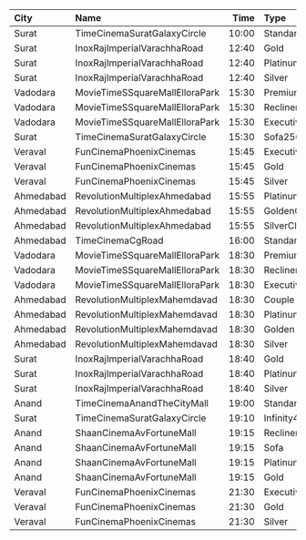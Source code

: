 | City      | Name                           |  Time | Type          | Price | Capacity | Booked |
| :-------- | :----------------------------- | ----: | :------------ | ----: | -------: | -----: |
| Surat     | TimeCinemaSuratGalaxyCircle    | 10:00 | Standard130   |  130₹ |       96 |      0 |
| Surat     | InoxRajImperialVarachhaRoad    | 12:40 | Gold          |  100₹ |       10 |      0 |
| Surat     | InoxRajImperialVarachhaRoad    | 12:40 | Platinum      |  100₹ |        6 |      0 |
| Surat     | InoxRajImperialVarachhaRoad    | 12:40 | Silver        |  100₹ |       10 |      0 |
| Vadodara  | MovieTimeSSquareMallElloraPark | 15:30 | Premium       |  100₹ |      117 |      7 |
| Vadodara  | MovieTimeSSquareMallElloraPark | 15:30 | Recliner      |  150₹ |        8 |      0 |
| Vadodara  | MovieTimeSSquareMallElloraPark | 15:30 | Executive     |  100₹ |       48 |      0 |
| Surat     | TimeCinemaSuratGalaxyCircle    | 15:30 | Sofa250       |  250₹ |       34 |      0 |
| Veraval   | FunCinemaPhoenixCinemas        | 15:45 | Executive     |  100₹ |       15 |      0 |
| Veraval   | FunCinemaPhoenixCinemas        | 15:45 | Gold          |  100₹ |       88 |      0 |
| Veraval   | FunCinemaPhoenixCinemas        | 15:45 | Silver        |  100₹ |       22 |      0 |
| Ahmedabad | RevolutionMultiplexAhmedabad   | 15:55 | PlatinumClass |  170₹ |      100 |      0 |
| Ahmedabad | RevolutionMultiplexAhmedabad   | 15:55 | GoldenClass   |  150₹ |      100 |      0 |
| Ahmedabad | RevolutionMultiplexAhmedabad   | 15:55 | SilverClass   |  120₹ |      100 |      0 |
| Ahmedabad | TimeCinemaCgRoad               | 16:00 | Standard220   |  220₹ |      108 |      8 |
| Vadodara  | MovieTimeSSquareMallElloraPark | 18:30 | Premium       |  100₹ |      117 |     14 |
| Vadodara  | MovieTimeSSquareMallElloraPark | 18:30 | Recliner      |  150₹ |        8 |      0 |
| Vadodara  | MovieTimeSSquareMallElloraPark | 18:30 | Executive     |  100₹ |       48 |      0 |
| Ahmedabad | RevolutionMultiplexMahemdavad  | 18:30 | Couple        |  200₹ |      100 |      0 |
| Ahmedabad | RevolutionMultiplexMahemdavad  | 18:30 | Platinum      |  160₹ |      100 |      0 |
| Ahmedabad | RevolutionMultiplexMahemdavad  | 18:30 | Golden        |  140₹ |      100 |      0 |
| Ahmedabad | RevolutionMultiplexMahemdavad  | 18:30 | Silver        |  120₹ |      100 |      0 |
| Surat     | InoxRajImperialVarachhaRoad    | 18:40 | Gold          |  100₹ |      112 |      0 |
| Surat     | InoxRajImperialVarachhaRoad    | 18:40 | Platinum      |  100₹ |       33 |      0 |
| Surat     | InoxRajImperialVarachhaRoad    | 18:40 | Silver        |  100₹ |       30 |      0 |
| Anand     | TimeCinemaAnandTheCityMall     | 19:00 | Standard100   |  100₹ |      127 |     27 |
| Surat     | TimeCinemaSuratGalaxyCircle    | 19:10 | Infinity400   |  400₹ |       22 |      0 |
| Anand     | ShaanCinemaAvFortuneMall       | 19:15 | Recliner      |  300₹ |      100 |      0 |
| Anand     | ShaanCinemaAvFortuneMall       | 19:15 | Sofa          |  250₹ |      100 |      0 |
| Anand     | ShaanCinemaAvFortuneMall       | 19:15 | Platinum      |  100₹ |      100 |      0 |
| Anand     | ShaanCinemaAvFortuneMall       | 19:15 | Gold          |  100₹ |      100 |      0 |
| Veraval   | FunCinemaPhoenixCinemas        | 21:30 | Executive     |  100₹ |       15 |      0 |
| Veraval   | FunCinemaPhoenixCinemas        | 21:30 | Gold          |  100₹ |       86 |      0 |
| Veraval   | FunCinemaPhoenixCinemas        | 21:30 | Silver        |  100₹ |       22 |      0 |